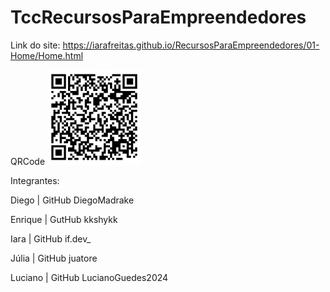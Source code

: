 # TccRecursosParaEmpreendedores

 Link do site: 
https://iarafreitas.github.io/RecursosParaEmpreendedores/01-Home/Home.html


 QRCode 
 <img src="01-Home/ImgHome/QRCode-EmpreenderJr.png" alt="logoQRCode" width=150px>

 Integrantes: 
 
 Diego    |  GitHub DiegoMadrake
 
 Enrique  |  GutHub kkshykk
 
 Iara     |  GitHub if.dev_
 
 Júlia    |  GitHub juatore
 
 Luciano  |  GitHub LucianoGuedes2024


 <!-- Link para acesso ao Figma > https://www.figma.com/design/7bsf2yJOQIN3H5Y0xX71e8/RecursosParaEmpreendedores?m=dev&node-id=0-1&t=EBqcimSlxStZ5jVF-1 -->

 

 


